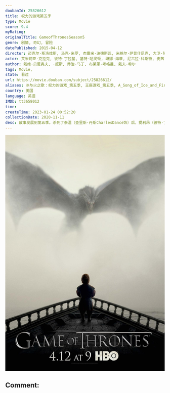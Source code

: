 ```yaml
---
doubanId: 25826612
title: 权力的游戏第五季
type: Movie
score: 9.4
myRating: 
originalTitle: GameofThronesSeason5
genre: 剧情, 奇幻, 冒险
datePublished: 2015-04-12
director: 迈克尔·斯洛维斯, 马克·米罗, 杰雷米·波德斯瓦, 米格尔·萨普什尼克, 大卫·努特尔
actor: 艾米莉亚·克拉克, 彼特·丁拉基, 基特·哈灵顿, 琳娜·海蒂, 尼古拉·科斯特, 麦茜·威廉姆斯, 苏菲·特纳, 娜塔莉·多默尔, 艾丹·吉伦, 斯蒂芬·迪兰, 约翰·布莱德利, 娜塔莉·伊曼纽尔, 格温多兰·克里斯蒂, 伊恩·格雷, 阿尔菲·艾伦, 米希尔·赫伊斯曼, 朱利安·格洛弗, 伊恩·麦克尔希尼, 卡里斯·范·侯登, 亚历山大·希迪格, 乔纳森·普雷斯, 凯莎·卡斯特, 托比·塞巴斯蒂安, 尼尔·泰格·弗莉, 道比·欧帕瑞, 恩佐·科伦蒂, 杰西卡·亨维克, 罗莎贝尔·劳伦蒂·塞勒斯, 马克·加蒂斯, 哈蒂·戈托贝德, 比吉特·约尔特·索伦森, 凯莉·英格拉姆, 乔尔·弗莱, 伊万·瑞恩, 汉娜·穆雷, 丹尼尔·波特曼, 雅各布·安德森, 欧文·蒂尔, 迈克尔·麦克埃尔哈顿, 本·克朗普顿, 夏洛特·霍普, 费伊·马赛, 皮特·沃恩, 塞伦·希德, undefined, 鲁珀特·范西塔特, 安东·莱瑟, 迪恩, 汉娜·沃丁厄姆, 安德鲁·麦克雷, 威尔·奥康纳, 伊恩·怀特, 福岛莉拉, 威尔·图德, 汤姆·弗拉席亚, ·墨菲, 黛安娜·里格, 利亚姆·坎宁安, 塔拉·菲茨杰拉德, 杰罗姆·弗林, 菲恩·琼斯, 尤金·西蒙, 伊恩·比蒂, undefined, 吉安皮罗·科格诺利, undefined, undefined, undefined, 内尔·威廉姆斯, undefined
author: 戴维·贝尼奥夫, ·威斯, 乔治·马丁, 布莱恩·考格曼, 戴夫·希尔
tags: Movie, 
state: 看过
url: https://movie.douban.com/subject/25826612/
aliases: 冰与火之歌：权力的游戏_第五季, 王座游戏_第五季, A_Song_of_Ice_and_Fire__Game_of_Thrones_Season_5
country: 美国
language: 英语
IMDb: tt3658012
time: 
createTime: 2023-01-24 00:52:20
collectionDate: 2020-11-11
desc: 故事发展到第五季。杀死了泰温（查里斯·丹斯CharlesDance饰）后，提利昂（彼特·丁拉基PeterDinklage饰）和瓦里斯（康雷斯·希尔ConlethHill饰）一同踏上了...
---
```


![image](assets/p2230256732.jpg)

Comment: 
---


